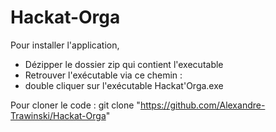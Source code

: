 # Hackat-Orga

Pour installer l'application, 
- Dézipper le dossier zip qui contient l'executable
- Retrouver l'exécutable via ce chemin : 
- double cliquer sur l'exécutable Hackat'Orga.exe

Pour cloner le code : git clone "https://github.com/Alexandre-Trawinski/Hackat-Orga" 
